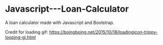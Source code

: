 # Javascript---Loan-Calculator
A loan calculator made with Javascript and Bootstrap.

Credit for loading gif: https://boingboing.net/2015/10/18/loadingicon-trippy-looping-gi.html
